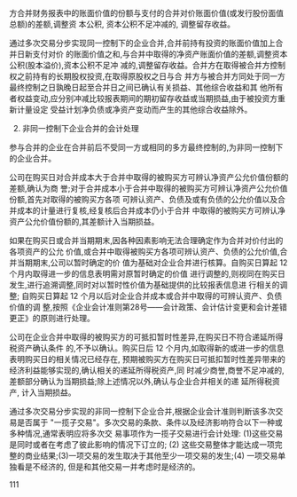 方合并财务报表中的账面价值的份额与支付的合并对价账面价值(或发行股份面值总额)的差额,调整资 本公积, 资本公积不足冲减的, 调整留存收益。

通过多次交易分步实现同一控制下的企业合并,合并前持有投资的账面价值加上合并日新支付对价 的账面价值之和,与合并中取得的净资产账面价值的差额,调整资本公积(股本溢价),资本公积不足冲 减的,调整留存收益。合并方在取得被合并方控制权之前持有的长期股权投资,在取得原股权之日与合 并方与被合并方同处于同一方最终控制之日孰晚日起至合并日之间已确认有关损益、其他综合收益和其 他所有者权益变动,应分别冲减比较报表期间的期初留存收益或当期损益,由于被投资方重新计量设定 受益计划净负债或净资产变动而产生的其他综合收益除外。

2. 非同一控制下企业合并的会计处理

参与合并的企业在合并前后不受同一方或相同的多方最终控制的,为非同一控制下的企业合并。

公司在购买日对合并成本大于合并中取得的被购买方可辨认净资产公允价值份额的差额,确认为商 誉;对于合并成本小于合并中取得的被购买方可辨认净资产公允价值份额,首先对取得的被购买方各项 可辨认资产、负债及或有负债的公允价值以及合并成本的计量进行复核,经复核后合并成本仍小于合并 中取得的被购买方可辨认净资产公允价值份额的,其差额计入当期损益。

如果在购买日或合并当期期末,因各种因素影响无法合理确定作为合并对价付出的各项资产的公允 价值,或合并中取得被购买方各项可辨认资产、负债的公允价值,合并当期期末,公司以暂时确定的价 值为基础对企业合并进行核算。自购买日算起 12 个月内取得进一步的信息表明需对原暂时确定的价值 进行调整的,则视同在购买日发生,进行追溯调整,同时对以暂时性价值为基础提供的比较报表信息进 行相关的调整; 自购买日算起 12 个月以后对企业合并成本或合并中取得的可辨认资产、负债价值的调 整,按照《企业会计准则第28号——会计政策、会计估计变更和会计差错更正》的原则进行处理。

公司在企业合并中取得的被购买方的可抵扣暂时性差异,在购买日不符合递延所得税资产确认条件 的,不予以确认。购买日后 12 个月内,如取得新的或进一步的信息表明购买日的相关情况已经存在, 预期被购买方在购买日可抵扣暂时性差异带来的经济利益能够实现的,确认相关的递延所得税资产,同 时减少商誉,商誉不足冲减的,差额部分确认为当期损益;除上述情况以外,确认与企业合并相关的递 延所得税资产, 计入当期损益。

通过多次交易分步实现的非同一控制下企业合并,根据企业会计准则判断该多次交易是否属于 "一揽子交易"。多次交易的条款、条件以及经济影响符合以下一种或多种情况,通常表明应将多次交 易事项作为一揽子交易进行会计处理: (1)这些交易是同时或者在考虑了彼此影响的情况下订立的; (2) 这些交易整体才能达成一项完整的商业结果;(3)一项交易的发生取决于其他至少一项交易的发生;(4) 一项交易单独看是不经济的, 但是和其他交易一并考虑时是经济的。

111